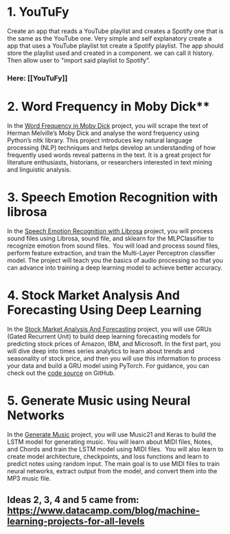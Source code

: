 
# 1. YouTuFy

Create an app that reads a YouTube playlist and creates a Spotify one that is the same as the YouTube one.
Very simple and self explanatory create a app that uses a YouTube playlist tot create a Spotify playlist. The app should store the playlist used and created in a component. we can call it history. Then allow user to "import said playlist to Spotify".

### Here: [[YouTuFy]]

# 2. Word Frequency in Moby Dick**

In the [Word Frequency in Moby Dick](https://www.datacamp.com/projects/1633) project, you will scrape the text of Herman Melville’s Moby Dick and analyse the word frequency using Python’s nltk library. This project introduces key natural language processing (NLP) techniques and helps develop an understanding of how frequently used words reveal patterns in the text. It is a great project for literature enthusiasts, historians, or researchers interested in text mining and linguistic analysis.

# 3. Speech Emotion Recognition with librosa

In the [Speech Emotion Recognition with Librosa](https://data-flair.training/blogs/python-mini-project-speech-emotion-recognition) project, you will process sound files using Librosa, sound file, and sklearn for the MLPClassifier to recognize emotion from sound files. 
You will load and process sound files, perform feature extraction, and train the Multi-Layer Perceptron classifier model. The project will teach you the basics of audio processing so that you can advance into training a deep learning model to achieve better accuracy.


# 4. Stock Market Analysis And Forecasting Using Deep Learning

In the [Stock Market Analysis And Forecasting](https://medium.com/nerd-for-tech/stock-market-analysis-and-forecasting-using-deep-learning-f75052e81301) project, you will use GRUs (Gated Recurrent Unit) to build deep learning forecasting models for predicting stock prices of Amazon, IBM, and Microsoft.
In the first part, you will dive deep into times series analytics to learn about trends and seasonality of stock price, and then you will use this information to process your data and build a GRU model using PyTorch. For guidance, you can check out the [code source](https://github.com/soham2707/Stock-Market-Analysis-And-Forecasting-Using-Deep-Learning/blob/master/Stock_market.ipynb) on GitHub.

# 5. Generate Music using Neural Networks

In the [Generate Music](https://towardsdatascience.com/how-to-generate-music-using-a-lstm-neural-network-in-keras-68786834d4c5) project, you will use Music21 and Keras to build the LSTM model for generating music. You will learn about MIDI files, Notes, and Chords and train the LSTM model using MIDI files. 
You will also learn to create model architecture, checkpoints, and loss functions and learn to predict notes using random input. The main goal is to use MIDI files to train neural networks, extract output from the model, and convert them into the MP3 music file.



## Ideas 2, 3, 4 and 5 came from: https://www.datacamp.com/blog/machine-learning-projects-for-all-levels